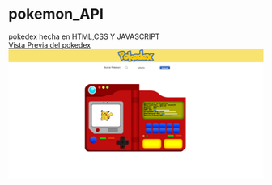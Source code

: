 # pokemon_API
pokedex hecha en HTML,CSS Y JAVASCRIPT
<br>
<a href="https://miguelapol.github.io/pokemon_API/">Vista Previa del pokedex</a>
<br>
<img src="https://github.com/miguelapol/pokemon_API/blob/main/pagina_pokedex.png">
